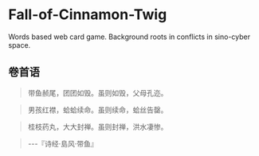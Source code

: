 # Fall-of-Cinnamon-Twig
Words based web card game. Background roots in conflicts in sino-cyber space.
## 卷首语
>带鱼赪尾，团团如毁。虽则如毁，父母孔迩。

>男孩红襟，蛤蛤续命。虽则续命，蛤丝告罄。

>桂枝药丸，大大封禅。虽则封禅，洪水凄惨。

> ---『诗经·島风·带鱼』